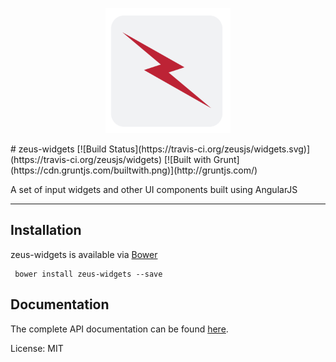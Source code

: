 <p align="center">
    <a href="http://zeusjs.github.io/widgets">
        <img alt="ZeusJS Widgets" src="https://raw.githubusercontent.com/zeusjs/logo/master/zeus-logo.png" width="200">
    </a>
</p>
# zeus-widgets
[![Build Status](https://travis-ci.org/zeusjs/widgets.svg)](https://travis-ci.org/zeusjs/widgets) [![Built with Grunt](https://cdn.gruntjs.com/builtwith.png)](http://gruntjs.com/)


A set of input widgets and other UI components built using AngularJS

---
## Installation
zeus-widgets is available via [Bower](http://bower.io/)

```shell
 bower install zeus-widgets --save

```

## Documentation

The complete API documentation can be found [here](http://zeusjs.github.io/widgets).

License: MIT
